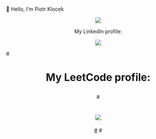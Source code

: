 👋 Hello, I’m Piotr Klocek

<div align="center">
  <img src="https://github-readme-stats.vercel.app/api/top-langs/?username=Pioter1290&layout=compact&theme=tokyonight&card_width=400" />
</div>

<div align="center">
  <p>My LinkedIn profile:</p>
  <a href="https://www.linkedin.com/in/piotr-klocek-574ab02bb/" target="_blank">
    <img src="https://img.shields.io/badge/LinkedIn-0077B5?style=for-the-badge&logo=linkedin&logoColor=white" />
  </a>
</div>

#<div align="center">
 # <p>My LeetCode profile:</p>
  #<a href="https://leetcode.com/u/Pioterek/" target="_blank">
   # <img src="https://img.shields.io/badge/LeetCode-FFA116?style=for-the-badge&logo=leetcode&logoColor=black" />
  #</a>
#</div>
